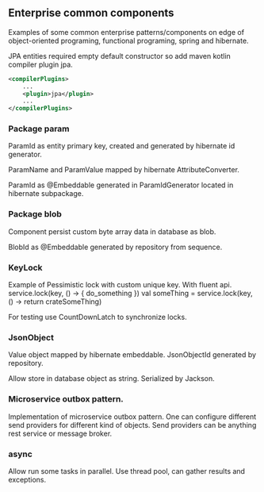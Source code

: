 ## Enterprise common components
Examples of some common enterprise patterns/components on edge of object-oriented programing,
functional programing, spring and hibernate.

JPA entities required empty default constructor so add maven kotlin compiler plugin jpa.
```xml
<compilerPlugins>
    ...
    <plugin>jpa</plugin>
    ...
</compilerPlugins>
```

### Package param
ParamId as entity primary key, created and generated by hibernate id generator.

ParamName and ParamValue mapped by hibernate AttributeConverter.

ParamId as @Embeddable generated in ParamIdGenerator located in hibernate subpackage.

### Package blob
Component persist custom byte array data in database as blob.

BlobId as @Embeddable generated by repository from sequence.

### KeyLock
Example of Pessimistic lock with custom unique key.
With fluent api.
service.lock(key, () -> {
    do_something
})
val someThing = service.lock(key, () -> return crateSomeThing)

For testing use CountDownLatch to synchronize locks.

### JsonObject 
Value object mapped by hibernate embeddable.
JsonObjectId generated by repository.

Allow store in database object as string. Serialized by Jackson. 

### Microservice outbox pattern.
Implementation of microservice outbox pattern. 
One can configure different send providers for different kind of objects.
Send providers can be anything rest service or message broker.

### async
Allow run some tasks in parallel. Use thread pool,
can gather results and exceptions.
